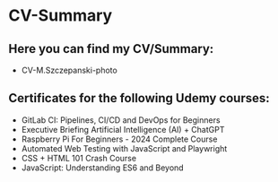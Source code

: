 # CV-Summary

## Here you can find my CV/Summary:
- CV-M.Szczepanski-photo

## Certificates for the following Udemy courses:
- GitLab CI: Pipelines, CI/CD and DevOps for Beginners
- Executive Briefing  Artificial Intelligence (AI) + ChatGPT
- Raspberry Pi For Beginners - 2024 Complete Course
- Automated Web Testing with JavaScript and Playwright
- CSS + HTML 101 Crash Course
- JavaScript: Understanding ES6 and Beyond

